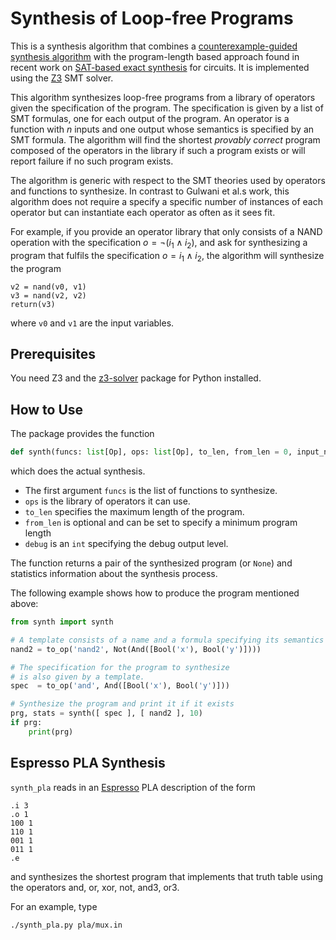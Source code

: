 # Synthesis of Loop-free Programs

This is a synthesis algorithm that combines a [counterexample-guided synthesis algorithm](https://susmitjha.github.io/papers/pldi11.pdf) with the program-length based approach found in recent work on [SAT-based exact synthesis](https://infoscience.epfl.ch/record/271569/files/WH-IEEE-SAT-Based.pdf) for circuits.
It is implemented using the [Z3](https://github.com/Z3Prover/z3) SMT solver.

This algorithm synthesizes loop-free programs from a library of operators given the specification of the program.
The specification is given by a list of SMT formulas, one for each output of the program.
An operator is a function with $n$ inputs and one output whose semantics is specified by an SMT formula.
The algorithm will find the shortest *provably correct* program composed of the operators in the library if such a program exists or will report failure if no such program exists.

The algorithm is generic with respect to the SMT theories used by operators and functions to synthesize.
In contrast to Gulwani et al.s work, this algorithm does not require a specify a specific number of instances of each operator but can instantiate each operator as often as it sees fit.

For example, if you provide an operator library that only consists of a NAND operation with the specification $o=\neg (i_1\land i_2)$, and ask for synthesizing a program that fulfils the specification $o=i_1\land i_2$, the algorithm will synthesize the program
```
v2 = nand(v0, v1)
v3 = nand(v2, v2)
return(v3)
```
where `v0` and `v1` are the input variables.

## Prerequisites

You need Z3 and the [z3-solver](https://pypi.org/project/z3-solver/) package for Python installed.

## How to Use

The package provides the function
```Python
def synth(funcs: list[Op], ops: list[Op], to_len, from_len = 0, input_names=[], debug=False):
```
which does the actual synthesis.

- The first argument `funcs` is the list of functions to synthesize.
- `ops` is the library of operators it can use.
- `to_len` specifies the maximum length of the program.
- `from_len` is optional and can be set to specify a minimum program length
- `debug` is an `int` specifying the debug output level.

The function returns a pair of the synthesized program (or `None`) and statistics information about the synthesis process.

The following example shows how to produce the program mentioned above:
```Python
from synth import synth

# A template consists of a name and a formula specifying its semantics
nand2 = to_op('nand2', Not(And([Bool('x'), Bool('y')])))

# The specification for the program to synthesize
# is also given by a template.
spec  = to_op('and', And([Bool('x'), Bool('y')]))

# Synthesize the program and print it if it exists
prg, stats = synth([ spec ], [ nand2 ], 10)
if prg:
    print(prg)
```

## Espresso PLA Synthesis

`synth_pla` reads in an [Espresso](https://ptolemy.berkeley.edu/projects/embedded/pubs/downloads/espresso/index.htm) PLA description of the form
```
.i 3
.o 1
100 1
110 1
001 1
011 1
.e
```
and synthesizes the shortest program that implements that truth table using the operators and, or, xor, not, and3, or3.

For an example, type
```
./synth_pla.py pla/mux.in
```